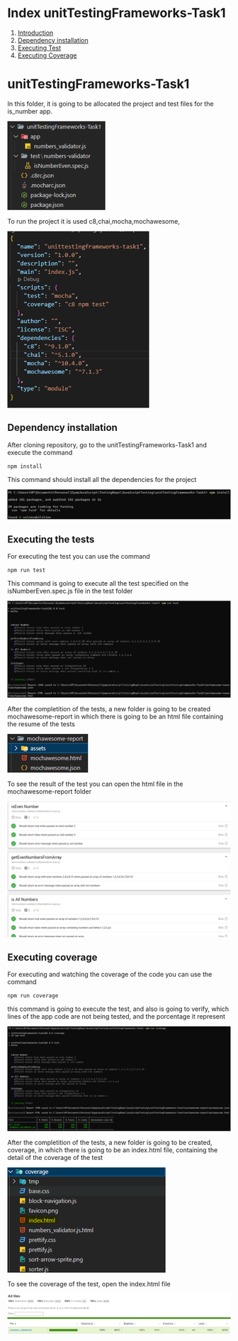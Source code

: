 # Index unitTestingFrameworks-Task1

1. [Introduction](#unittestingframeworks-task1)
2. [Dependency installation](#dependency-installation)
3. [Executing Test](#executing-the-tests)
4. [Executing Coverage](#executing-coverage)

# unitTestingFrameworks-Task1

In this folder, it is going to be allocated the project and test files for the is_number app.

![folderStructure][folderStructure]

To run the project it is used c8,chai,mocha,mochawesome,

![packageList][packageList]

## Dependency installation
After cloning repository, go to the unitTestingFrameworks-Task1 and execute the command

```
npm install
```

This command should install all the dependencies for the project

![installingDependencies][installingDependencies]

## Executing the tests
For executing the test you can use the command

```
npm run test
```

This command is going to execute all the test specified on the isNumberEven.spec.js file in the test folder

![runningTest][runningTest]

After the completition of the tests, a new folder is going to be created mochawesome-report in which there is going to be an html file containing the resume of the tests

![completeTest][completeTest]

To see the result of the test you can open the html file in the mochawesome-report folder

![reportTest][reportTest]

## Executing coverage
For executing and watching the coverage of the code you can use the command

```
npm run coverage
```

this command is going to execute the test, and also is going to verify, which lines of the app code are not being tested, and the porcentage it represent

![runningCoverage][runningCoverage]

After the completition of the tests, a new folder is going to be created, coverage, in which there is going to be an index.html file, containing the detail of the coverage of the test

![completeCoverage][completeCoverage]

To see the coverage of the test, open the index.html file

![reportCoverage][reportCoverage]

[folderStructure]: ../images/unitTestingFrameworks-Task1/ProjectStructure.png
[packageList]: ../images/unitTestingFrameworks-Task1/PackageList.png
[installingDependencies]: ../images/unitTestingFrameworks-Task1/InstallingDependencies.png

[runningTest]: ../images/unitTestingFrameworks-Task1/RunningTest.png
[completeTest]: ../images/unitTestingFrameworks-Task1/RunningTestResult.png
[reportTest]: ../images/unitTestingFrameworks-Task1/testIndexFile.png

[runningCoverage]: ../images/unitTestingFrameworks-Task1/RunningCoverage.png
[completeCoverage]: ../images/unitTestingFrameworks-Task1/completeCoverage.png
[reportCoverage]: ../images/unitTestingFrameworks-Task1/ReportCoverage.png